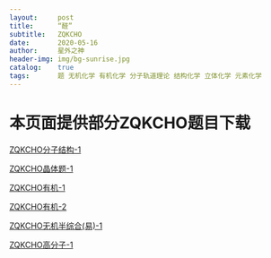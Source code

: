 ```yaml
---
layout:     post
title:      “醛”
subtitle:   ZQKCHO
date:       2020-05-16
author:     星外之神
header-img: img/bg-sunrise.jpg
catalog:    true
tags:       题 无机化学 有机化学 分子轨道理论 结构化学 立体化学 元素化学
--- 
```


# 本页面提供部分ZQKCHO题目下载
[ZQKCHO分子结构-1](https://github.com/wszqkzqk/HMOcalculations/raw/master/ZQKCHO/ZQKCHO%E5%88%86%E5%AD%90%E7%BB%93%E6%9E%84-1.pdf)

[ZQKCHO晶体题-1](https://github.com/wszqkzqk/HMOcalculations/raw/master/ZQKCHO/ZQKCHO%E6%99%B6%E4%BD%93-1.pdf)

[ZQKCHO有机-1](https://github.com/wszqkzqk/HMOcalculations/raw/master/ZQKCHO/ZQKCHO-%E6%9C%89%E6%9C%BA1.pdf)

[ZQKCHO有机-2](https://github.com/wszqkzqk/HMOcalculations/raw/master/ZQKCHO/ZQKCHO-%E6%9C%89%E6%9C%BA2.pdf)

[ZQKCHO无机半综合(易)-1]()

[ZQKCHO高分子-1]()
